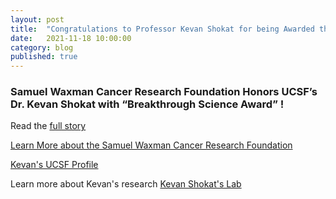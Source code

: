 ```yaml
---
layout: post
title:  "Congratulations to Professor Kevan Shokat for being Awarded the first SWCRF Breakthrough Science Award!"
date:   2021-11-18 10:00:00
category: blog
published: true
---
```


### Samuel Waxman Cancer Research Foundation Honors UCSF’s Dr. Kevan Shokat with “Breakthrough Science Award” !

Read the [full story](https://www.waxmancancer.org/about-us/newsroom/press-releases/kevan-shokat-ph-d-to-be-awarded-the-first-swcrf-breakthrough-science-award/)

[Learn More about the Samuel Waxman Cancer Research Foundation](https://www.waxmancancer.org/about-us/our-mission/)

[Kevan's UCSF Profile](https://profiles.ucsf.edu/kevan.skokat)

Learn more about Kevan's research [Kevan Shokat's Lab](https://shokatlab.ucsf.edu/)
